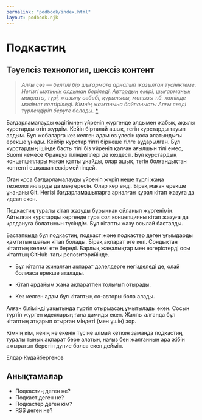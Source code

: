 ```yaml
---
permalink: "podbook/index.html"
layout: podbook.njk
---
```


# Подкастиң

## Тәуелсіз технология, шексіз контент

> _Алғы сөз — белгілі бір шығармаға арналып жазылған түсініктеме. Негізгі мәтіннің алдынан беріледі. Автордың өмірі, шығарманың мақсаты, түрі, жазылу себебі, құрылысы, маңызы т.б. жөнінде мәлімет келтіріледі. Кімнің жазғанына байланысты Алғы сөзді түрлендіріп беруге болады._ [\*](https://w.wiki/8De4)

Бағдарламалауды өздігімнен үйреніп жүргенде алдымен жабық, ақылы курстарды өтіп жүрдім. Кейін бірталай ашық, тегін курстарды тауып алдым. Бұл жобаларға кез келген адам өз үлесін қоса алатындығы ерекше ұнады. Кейбір курстар тіпті бірнеше тілге аударылған. Бұл курстардың ішінде басты тілі біз үйреніп қалған ағылшын тілі емес, Suomi немесе Француз тіліндегілері де кездесті. Бұл курстардың концепциялары маған қатты ұнайды, олар ашық, тегін болғандықтан контенті ешқашан ескірмейтіндей.

Оған қоса бағдарламалауды үйреніп жүріп неше түрлі жаңа технологияларды да меңгересін. Олар көр енді. Бірақ маған ерекше ұнаңаны Git. Негізі бағдарламашыларға арналған құрал кітап жазуға да идеал екен.

Подкастиң туралы кітап жазуды бұрыннан ойланып жүргенімін. Айтылған курстарды көргенде тура сол концепцияны кітап жазуға да қолдануға болатынын түсіндім. Бұл кітапты жазу осылай басталды.

Бастапқыда бұл подкастиң, подкаст және подкастер деген ұғымдарды қамтитын шағын кітап болады. Бірақ ақпарат өте көп. Сондықтан кітаптың көлемі өте береді. Барлық жаңалықтар мен өзгерістерді осы кітаптың GitHub-тағы репозиторийінде.

- Бұл кітапта жиналған ақпарат дәлелдерге негізделеді де, олай болмаса ерекше аталады.

- Кітап әрдайым жаңа ақпаратпен толығып отырады.

- Кез келген адам бұл кітаптың со-авторы бола алады.

Алған біліміңді уақытында түртіп отырмасаң ұмытылады екен. Сосын түртіп жүрген идеяларың ғана дамиды екен. Жалпы алғанда бұл кітаптың атқарып отырған міндеті (мен үшін) зор.

Кімнің кім, ненің не екенін түсіне алмай кеткен заманда подкастиң туралы тынық ақпарат бере алатын, нағыз бен жалғанның ара жібін ажыратып беретін дүние болса екен деймін.

Елдар Құдайбергенов

## Анықтамалар

- Подкастиң деген не?
- Подкаст деген не?
- Подкастер деген кім?
- RSS деген не?